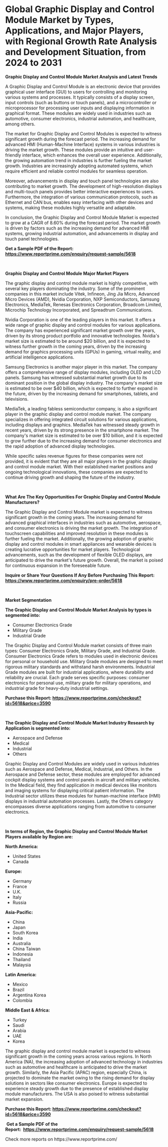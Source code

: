 <p><h1>Global Graphic Display and Control Module Market by Types, Applications, and Major Players, with Regional Growth Rate Analysis and Development Situation, from 2024 to 2031</h1></p><p><strong>Graphic Display and Control Module Market Analysis and Latest Trends</strong></p>
<p><p>A Graphic Display and Control Module is an electronic device that provides graphical user interface (GUI) to users for controlling and monitoring various systems and processes. It typically consists of a display screen, input controls (such as buttons or touch panels), and a microcontroller or microprocessor for processing user inputs and displaying information in graphical format. These modules are widely used in industries such as automotive, consumer electronics, industrial automation, and healthcare, among others.</p><p>The market for Graphic Display and Control Modules is expected to witness significant growth during the forecast period. The increasing demand for advanced HMI (Human-Machine Interface) systems in various industries is driving the market growth. These modules provide an intuitive and user-friendly interface, which enhances the overall user experience. Additionally, the growing automation trend in industries is further fueling the market growth. Industries are increasingly adopting automated systems, which require efficient and reliable control modules for seamless operation.</p><p>Moreover, advancements in display and touch panel technologies are also contributing to market growth. The development of high-resolution displays and multi-touch panels provides better interactive experiences to users. Furthermore, the integration of various communication protocols, such as Ethernet and CAN bus, enables easy interfacing with other devices and systems, making these modules highly versatile and adaptable.</p><p>In conclusion, the Graphic Display and Control Module Market is expected to grow at a CAGR of 8.60% during the forecast period. The market growth is driven by factors such as the increasing demand for advanced HMI systems, growing industrial automation, and advancements in display and touch panel technologies.</p></p>
<p><strong>Get a Sample PDF of the Report:&nbsp; <a href="https://www.reportprime.com/enquiry/request-sample/5618">https://www.reportprime.com/enquiry/request-sample/5618</a></strong></p>
<p>&nbsp;</p>
<p><strong>Graphic Display and Control Module Major Market Players</strong></p>
<p><p>The graphic display and control module market is highly competitive, with several key players dominating the industry. Some of the prominent companies in this market include Vitek, Infineon, Jing Jia Micro, Advanced Micro Devices (AMD), Nvidia Corporation, NXP Semiconductors, Samsung Electronics, MediaTek, Renesas Electronics Corporation, Broadcom Limited, Microchip Technology Incorporated, and Spreadtrum Communications.</p><p>Nvidia Corporation is one of the leading players in this market. It offers a wide range of graphic display and control modules for various applications. The company has experienced significant market growth over the years, driven by its strong product portfolio and innovative technologies. Nvidia's market size is estimated to be around $20 billion, and it is expected to witness further growth in the coming years, driven by the increasing demand for graphics processing units (GPUs) in gaming, virtual reality, and artificial intelligence applications.</p><p>Samsung Electronics is another major player in this market. The company offers a comprehensive range of display modules, including OLED and LCD panels. Samsung has witnessed substantial market growth due to its dominant position in the global display industry. The company's market size is estimated to be over $40 billion, which is expected to further expand in the future, driven by the increasing demand for smartphones, tablets, and televisions.</p><p>MediaTek, a leading fabless semiconductor company, is also a significant player in the graphic display and control module market. The company specializes in offering integrated circuit solutions for various applications, including displays and graphics. MediaTek has witnessed steady growth in recent years, driven by its strong presence in the smartphone market. The company's market size is estimated to be over $10 billion, and it is expected to grow further due to the increasing demand for consumer electronics and the rapid adoption of advanced display technologies.</p><p>While specific sales revenue figures for these companies were not provided, it is evident that they are all major players in the graphic display and control module market. With their established market positions and ongoing technological innovations, these companies are expected to continue driving growth and shaping the future of the industry.</p></p>
<p>&nbsp;</p>
<p><strong>What Are The Key Opportunities For Graphic Display and Control Module Manufacturers?</strong></p>
<p><p>The Graphic Display and Control Module market is expected to witness significant growth in the coming years. The increasing demand for advanced graphical interfaces in industries such as automotive, aerospace, and consumer electronics is driving the market growth. The integration of touchscreen capabilities and improved resolution in these modules is further fueling the market. Additionally, the growing adoption of graphic display and control modules in smart appliances and wearable devices is creating lucrative opportunities for market players. Technological advancements, such as the development of flexible OLED displays, are anticipated to drive the market's future growth. Overall, the market is poised for continuous expansion in the foreseeable future.</p></p>
<p><strong>Inquire or Share Your Questions If Any Before Purchasing This Report: <a href="https://www.reportprime.com/enquiry/pre-order/5618">https://www.reportprime.com/enquiry/pre-order/5618</a></strong></p>
<p>&nbsp;</p>
<p><strong>Market Segmentation</strong></p>
<p><strong>The Graphic Display and Control Module Market Analysis by types is segmented into:</strong></p>
<p><ul><li>Consumer Electronics Grade</li><li>Military Grade</li><li>Industrial Grade</li></ul></p>
<p><p>The Graphic Display and Control Module market consists of three main types: Consumer Electronics Grade, Military Grade, and Industrial Grade. Consumer Electronics Grade refers to modules used in electronic devices for personal or household use. Military Grade modules are designed to meet rigorous military standards and withstand harsh environments. Industrial Grade modules are built for industrial applications, where durability and reliability are crucial. Each grade serves specific purposes: consumer electronics for personal use, military grade for military operations, and industrial grade for heavy-duty industrial settings.</p></p>
<p><strong>Purchase this Report:&nbsp;<a href="https://www.reportprime.com/checkout?id=5618&price=3590">https://www.reportprime.com/checkout?id=5618&price=3590</a></strong></p>
<p>&nbsp;</p>
<p><strong>The Graphic Display and Control Module Market Industry Research by Application is segmented into:</strong></p>
<p><ul><li>Aerospace and Defense</li><li>Medical</li><li>Industrial</li><li>Others</li></ul></p>
<p><p>Graphic Display and Control Modules are widely used in various industries such as Aerospace and Defense, Medical, Industrial, and Others. In the Aerospace and Defense sector, these modules are employed for advanced cockpit display systems and control panels in aircraft and military vehicles. In the Medical field, they find application in medical devices like monitors and imaging systems for displaying critical patient information. The Industrial sector utilizes these modules for human-machine interface (HMI) displays in industrial automation processes. Lastly, the Others category encompasses diverse applications ranging from automotive to consumer electronics.</p></p>
<p>&nbsp;</p>
<p><strong>In terms of Region, the Graphic Display and Control Module Market Players available by Region are:</strong></p>
<p>
    <p> <strong> North America: </strong>
        <ul>
            <li>United States</li>
            <li>Canada</li>
        </ul>
        </p> 
    <p> <strong> Europe: </strong>
        <ul>
            <li>Germany</li>
            <li>France</li>
            <li>U.K.</li>
            <li>Italy</li>
            <li>Russia</li>
        </ul>
        </p> 
    <p> <strong> Asia-Pacific: </strong>
        <ul>
            <li>China</li>
            <li>Japan</li>
            <li>South Korea</li>
            <li>India</li>
            <li>Australia</li>
            <li>China Taiwan</li>
            <li>Indonesia</li>
            <li>Thailand</li>
            <li>Malaysia</li>
        </ul>
        </p> 
    <p> <strong> Latin America: </strong>
        <ul>
            <li>Mexico</li>
            <li>Brazil</li>
            <li>Argentina Korea</li>
            <li>Colombia</li>
        </ul>
        </p> 
    <p> <strong> Middle East & Africa: </strong>
        <ul>
            <li>Turkey</li>
            <li>Saudi</li>
            <li>Arabia</li>
            <li>UAE</li>
            <li>Korea</li>
        </ul>
    </p>
    </p>
<p><p>The graphic display and control module market is expected to witness significant growth in the coming years across various regions. In North America (NA), the increasing adoption of advanced technology in industries such as automotive and healthcare is anticipated to drive the market growth. Similarly, the Asia Pacific (APAC) region, especially China, is projected to dominate the market owing to the rising demand for display solutions in sectors like consumer electronics. Europe is expected to experience steady growth due to the presence of established display module manufacturers. The USA is also poised to witness substantial market expansion.</p></p>
<p><strong>Purchase this Report: <a href="https://www.reportprime.com/checkout?id=5618&price=3590">https://www.reportprime.com/checkout?id=5618&price=3590</a></strong></p>
<p>&nbsp;<strong>Get a Sample PDF of the Report:&nbsp;&nbsp;<a href="https://www.reportprime.com/enquiry/request-sample/5618">https://www.reportprime.com/enquiry/request-sample/5618</a></strong></p>
<p><strong></strong></p>
<p>Check more reports on https://www.reportprime.com/</p>